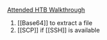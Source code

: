 

[Attended HTB Walkthrough](https://hackso.me/attended-htb-walkthrough/)


1. [[Base64]] to extract a file
2. [[SCP]] if [[SSH]] is available
